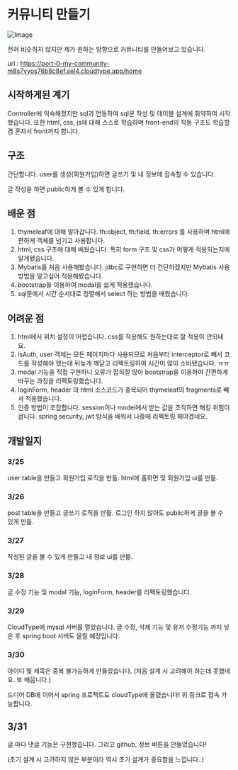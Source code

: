 # 커뮤니티 만들기

![Image](https://github.com/user-attachments/assets/daca5fca-6954-4f8e-a960-5b3d9f16ee80)

전혀 비슷하지 않지만 제가 원하는 방향으로 커뮤니티를 만들어보고 있습니다.

url : https://port-0-my-community-m8s7vyos76b8c8ef.sel4.cloudtype.app/home

## 시작하게된 계기

Controller에 익숙해졌지만 sql과 연동하여 sql문 작성 및 테이블 설계에 취약하여 시작했습니다. 또한 html, css, js에 대해 스스로 학습하며
front-end의 작동 구조도 학습할 겸 혼자서 front까지 합니다.

## 구조

간단합니다. user를 생성(회원가입)하면 글쓰기 및 내 정보에 접속할 수 있습니다. 

글 작성을 하면 public하게 볼 수 있게 합니다. 

## 배운 점

1. thymeleaf에 대해 알아갑니다. th:object, th:field, th:errors 를 사용하며 html에 편하게 객체를 넘기고 사용합니다.
2. html, css 구조에 대해 배웠습니다. 특히 form 구조 및 css가 어떻게 적용되는지에 알게됐습니다.
3. Mybatis를 처음 사용해봤습니다. jdbc로 구현하면 더 간단하겠지만 Mybatis 사용 방법을 알고싶어 적용해봤습니다.
4. bootstrap을 이용하여 modal을 쉽게 적용했습니다.
5. sql문에서 시간 순서대로 정렬해서 select 하는 방법을 배웠습니다.


## 어려운 점

1. html에서 위치 설정이 어렵습니다. css를 적용해도 원하는대로 잘 적용이 안되네요.
2. isAuth, user 객체는 모든 페이지마다 사용되므로 처음부터 interceptor로 빼서 코드를 작성해야 했는데 뒤늦게 깨닫고 리펙토링하여 시간이 많이 소비됐습니다. ㅠㅠ
3. modal 기능을 직접 구현하니 오류가 잡히질 않아 bootstrap을 이용하여 간편하게 바꾸는 과정을 리펙토링했습니다.
4. loginForm, header 의 html 소스코드가 중복되어 thymeleaf의 fragments로 빼서 적용했습니다.
5. 인증 방법이 조잡합니다. session이나 model에서 받는 값을 조작하면 해킹 위험이 큽니다. spring security, jwt 방식을 배워서 나중에 리펙토링 해야겠네요.


## 개발일지

### 3/25

user table을 만들고 회원가입 로직을 만듦. html에 홈화면 및 회원가입 ui를 만듦.

### 3/26

post table을 만들고 글쓰기 로직을 만듦. 로그인 하지 않아도 public하게 글을 볼 수 있게 만듦.

### 3/27

작성된 글을 볼 수 있게 만들고 내 정보 ui를 만듦.

### 3/28

글 수정 기능 및 modal 기능, loginForm, header를 리펙토링했습니다.

### 3/29

CloudType에 mysql 서버를 열었습니다. 글 수정, 삭제 기능 및 유저 수정기능 까지 넣은 후 spring boot 서버도 올릴 예정입니다.

### 3/30

아이디 및 제목은 중복 불가능하게 만들었습니다. (처음 설계 시 고려해야 하는데 못했네요. 또 배웁니다.)

드디어 DB에 이어서 spring 프로젝트도 cloudType에 올렸습니다! 위 링크로 접속 가능합니다.

## 3/31

글 마다 댓글 기능은 구현했습니다. 그리고 github, 정보 버튼을 만들었습니다!

(초기 설계 시 고려하지 않은 부분이라 역시 초기 설계가 중요함을 느낍니다..)
